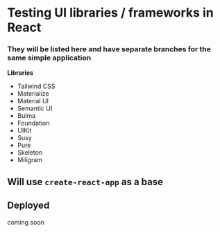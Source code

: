 # Testing UI libraries / frameworks in React

### They will be listed here and have separate branches for the same simple application
**Libraries**
- Tailwind CSS
- Materialize
- Material UI
- Semantic UI
- Bulma
- Foundation
- UIKit
- Susy
- Pure
- Skeleton
- Miligram


## Will use `create-react-app` as a base
## Deployed
coming soon 